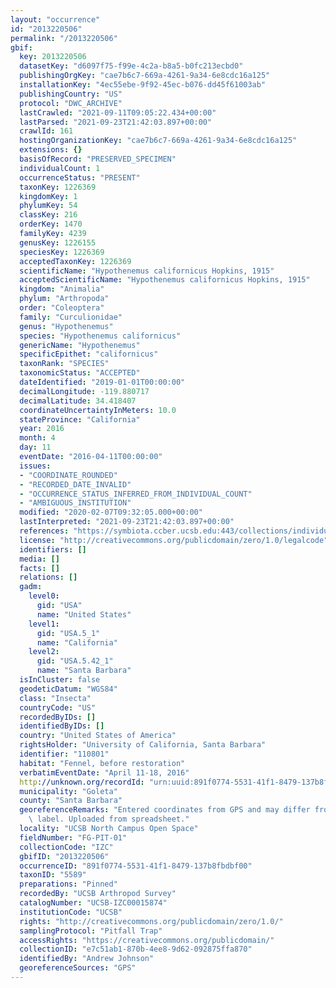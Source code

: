 ```yaml
---
layout: "occurrence"
id: "2013220506"
permalink: "/2013220506"
gbif:
  key: 2013220506
  datasetKey: "d6097f75-f99e-4c2a-b8a5-b0fc213ecbd0"
  publishingOrgKey: "cae7b6c7-669a-4261-9a34-6e8cdc16a125"
  installationKey: "4ec55ebe-9f92-45ec-b076-dd45f61003ab"
  publishingCountry: "US"
  protocol: "DWC_ARCHIVE"
  lastCrawled: "2021-09-11T09:05:22.434+00:00"
  lastParsed: "2021-09-23T21:42:03.897+00:00"
  crawlId: 161
  hostingOrganizationKey: "cae7b6c7-669a-4261-9a34-6e8cdc16a125"
  extensions: {}
  basisOfRecord: "PRESERVED_SPECIMEN"
  individualCount: 1
  occurrenceStatus: "PRESENT"
  taxonKey: 1226369
  kingdomKey: 1
  phylumKey: 54
  classKey: 216
  orderKey: 1470
  familyKey: 4239
  genusKey: 1226155
  speciesKey: 1226369
  acceptedTaxonKey: 1226369
  scientificName: "Hypothenemus californicus Hopkins, 1915"
  acceptedScientificName: "Hypothenemus californicus Hopkins, 1915"
  kingdom: "Animalia"
  phylum: "Arthropoda"
  order: "Coleoptera"
  family: "Curculionidae"
  genus: "Hypothenemus"
  species: "Hypothenemus californicus"
  genericName: "Hypothenemus"
  specificEpithet: "californicus"
  taxonRank: "SPECIES"
  taxonomicStatus: "ACCEPTED"
  dateIdentified: "2019-01-01T00:00:00"
  decimalLongitude: -119.880717
  decimalLatitude: 34.418407
  coordinateUncertaintyInMeters: 10.0
  stateProvince: "California"
  year: 2016
  month: 4
  day: 11
  eventDate: "2016-04-11T00:00:00"
  issues:
  - "COORDINATE_ROUNDED"
  - "RECORDED_DATE_INVALID"
  - "OCCURRENCE_STATUS_INFERRED_FROM_INDIVIDUAL_COUNT"
  - "AMBIGUOUS_INSTITUTION"
  modified: "2020-02-07T09:32:05.000+00:00"
  lastInterpreted: "2021-09-23T21:42:03.897+00:00"
  references: "https://symbiota.ccber.ucsb.edu:443/collections/individual/index.php?occid=110801"
  license: "http://creativecommons.org/publicdomain/zero/1.0/legalcode"
  identifiers: []
  media: []
  facts: []
  relations: []
  gadm:
    level0:
      gid: "USA"
      name: "United States"
    level1:
      gid: "USA.5_1"
      name: "California"
    level2:
      gid: "USA.5.42_1"
      name: "Santa Barbara"
  isInCluster: false
  geodeticDatum: "WGS84"
  class: "Insecta"
  countryCode: "US"
  recordedByIDs: []
  identifiedByIDs: []
  country: "United States of America"
  rightsHolder: "University of California, Santa Barbara"
  identifier: "110801"
  habitat: "Fennel, before restoration"
  verbatimEventDate: "April 11-18, 2016"
  http://unknown.org/recordId: "urn:uuid:891f0774-5531-41f1-8479-137b8fbdbf00"
  municipality: "Goleta"
  county: "Santa Barbara"
  georeferenceRemarks: "Entered coordinates from GPS and may differ from what is on\
    \ label. Uploaded from spreadsheet."
  locality: "UCSB North Campus Open Space"
  fieldNumber: "FG-PIT-01"
  collectionCode: "IZC"
  gbifID: "2013220506"
  occurrenceID: "891f0774-5531-41f1-8479-137b8fbdbf00"
  taxonID: "5589"
  preparations: "Pinned"
  recordedBy: "UCSB Arthropod Survey"
  catalogNumber: "UCSB-IZC00015874"
  institutionCode: "UCSB"
  rights: "http://creativecommons.org/publicdomain/zero/1.0/"
  samplingProtocol: "Pitfall Trap"
  accessRights: "https://creativecommons.org/publicdomain/"
  collectionID: "e7c51ab1-870b-4ee8-9d62-092875ffa870"
  identifiedBy: "Andrew Johnson"
  georeferenceSources: "GPS"
---
```

